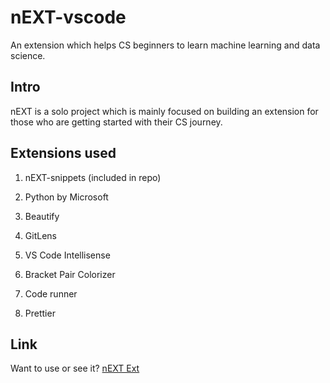 # nEXT-vscode
An extension which helps CS beginners to learn machine learning and data science.

## Intro
nEXT is a solo project which is mainly focused on building an extension for those who are getting started with their CS journey. 

## Extensions used

1. nEXT-snippets (included in repo)

2. Python by Microsoft

3. Beautify

4. GitLens

5. VS Code Intellisense

6. Bracket Pair Colorizer

7. Code runner

8. Prettier

## Link

Want to use or see it? [nEXT Ext](https://marketplace.visualstudio.com/items?itemName=duox32.next)
